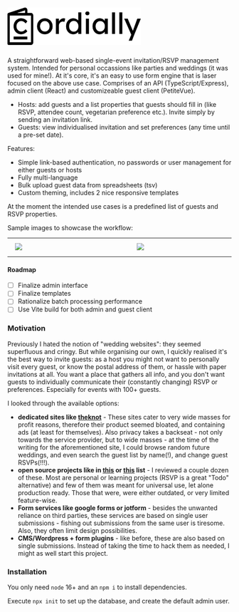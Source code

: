 
# <img src="https://raw.githubusercontent.com/poisonborz/cordially/main/src/web/admin/assets/logo.svg" alt="Cordially" width="300">

A straightforward web-based single-event invitation/RSVP management system.
Intended for personal occassions like parties and weddings (it was used for mine!).
At it's core, it's an easy to use form engine that is laser focused on the above use case.
Comprises of an API (TypeScript/Express), admin client (React) and customizeable guest client (PetiteVue).

- Hosts: add guests and a list properties that guests should fill in (like RSVP,
attendee count, vegetarian preference etc.). Invite simply by sending an invitation link.
- Guests: view individualised invitation and set preferences (any time until a pre-set date).

Features:

- Simple link-based authentication, no passwords or user management for either guests or hosts
- Fully multi-language
- Bulk upload guest data from spreadsheets (tsv)
- Custom theming, includes 2 nice responsive templates

At the moment the intended use cases is a predefined list of guests and RSVP properties.

Sample images to showcase the workflow:

<table>
  <tr>
    <td>
      <img align="left" src="https://i.imgur.com/LWuQEFy.jpg" width="240" style="margin: 10px">
    </td>
    <td>
      <img align="left" src="https://i.imgur.com/33fqVen.jpg" width="240" style="margin: 10px">
    </td>
    <td>
      <img align="left" src="https://i.imgur.com/RVXvt0e.jpg" width="240" style="margin: 10px">
    </td>
   </tr>
</table>

#### Roadmap

- [ ] Finalize admin interface
- [ ] Finalize templates
- [ ] Rationalize batch processing performance
- [ ] Use Vite build for both admin and guest client

### Motivation
Previously I hated the notion of "wedding websites": they seemed superfluous and cringy. But while organising our own,
I quickly realised it's the best way to invite guests: as a host you might not want to personally visit every guest,
or know the postal address of them, or hassle with paper invitations at all. You want a place that gathers all info,
and you don't want guests to individually communicate their (constantly changing) RSVP or preferences. Especially for events with 100+ guests.

I looked through the available options:
- **dedicated sites like [theknot](https://www.theknot.com/)** - These sites cater to very wide masses for profit reasons, therefore their product seemed bloated, and containing ads (at least for themselves). Also privacy takes a backseat - not only towards the service provider, but to wide masses - at the time of the writing for the aforementioned site, I could browse random future weddings, and even search the guest list by name(!), and change guest RSVPs(!!!).
- **open source projects like in [this](https://github.com/topics/wedding) or [this](https://github.com/topics/rsvp) list** - I reviewed a couple dozen of these. Most are personal or learning projects (RSVP is a great "Todo" alternative) and few of them was meant for universal use, let alone production ready. Those that were, were either outdated, or very limited feature-wise.
- **Form services like google forms or jotform** - besides the unwanted reliance on third parties, these services are based on single user submissions - fishing out submissions from the same user is tiresome. Also, they often limit design possibilities.
- **CMS/Wordpress + form plugins** - like before, these are also based on single submissions. Instead of taking the time to hack them as needed, I might as well start this project.

### Installation

You only need `node` 16+ and an `npm i` to install dependencies.

Execute `npx init` to set up the database, and create the default admin user.

